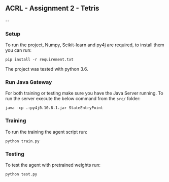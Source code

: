 ## ACRL - Assignment 2 - Tetris
--

### Setup

To run the project, Numpy, Scikit-learn and py4j are required, to install them you can run:

```pip install -r requirement.txt```

The project was tested with python 3.6.

### Run Java Gateway

For both training or testing make sure you have the Java Server running.
To run the server execute the below command from the `src/` folder:

```java -cp .:py4j0.10.8.1.jar StateEntryPoint```

### Training

To run the training the agent script run:

```python train.py```

### Testing

To test the agent with pretrained weights run:

```python test.py```